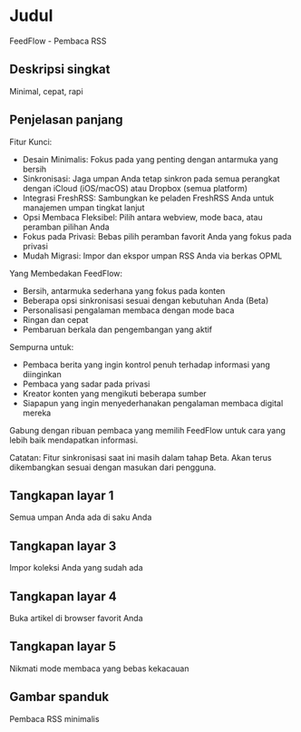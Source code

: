 # Judul

FeedFlow - Pembaca RSS

## Deskripsi singkat

Minimal, cepat, rapi

## Penjelasan panjang

Fitur Kunci:

- Desain Minimalis: Fokus pada yang penting dengan antarmuka yang bersih
- Sinkronisasi: Jaga umpan Anda tetap sinkron pada semua perangkat dengan iCloud
  (iOS/macOS) atau Dropbox (semua platform)
- Integrasi FreshRSS: Sambungkan ke peladen FreshRSS Anda untuk manajemen umpan
  tingkat lanjut
- Opsi Membaca Fleksibel: Pilih antara webview, mode baca, atau peramban pilihan
  Anda
- Fokus pada Privasi: Bebas pilih peramban favorit Anda yang fokus pada privasi
- Mudah Migrasi: Impor dan ekspor umpan RSS Anda via berkas OPML

Yang Membedakan FeedFlow:

- Bersih, antarmuka sederhana yang fokus pada konten
- Beberapa opsi sinkronisasi sesuai dengan kebutuhan Anda (Beta)
- Personalisasi pengalaman membaca dengan mode baca
- Ringan dan cepat
- Pembaruan berkala dan pengembangan yang aktif

Sempurna untuk:
- Pembaca berita yang ingin kontrol penuh terhadap informasi yang diinginkan
- Pembaca yang sadar pada privasi
- Kreator konten yang mengikuti beberapa sumber
- Siapapun yang ingin menyederhanakan pengalaman membaca digital mereka

Gabung dengan ribuan pembaca yang memilih FeedFlow untuk cara yang lebih baik
mendapatkan informasi.

Catatan: Fitur sinkronisasi saat ini masih dalam tahap Beta. Akan terus
dikembangkan sesuai dengan masukan dari pengguna.

## Tangkapan layar 1

Semua umpan Anda ada di saku Anda

## Tangkapan layar 3

Impor koleksi Anda yang sudah ada

## Tangkapan layar 4

Buka artikel di browser favorit Anda

## Tangkapan layar 5

Nikmati mode membaca yang bebas kekacauan

## Gambar spanduk

Pembaca RSS minimalis
